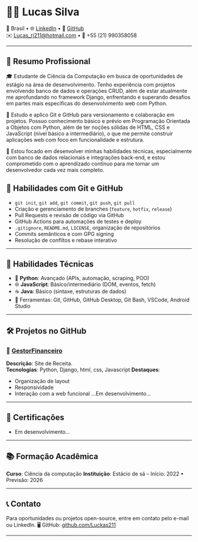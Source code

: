 # 🧑‍💻 Lucas Silva

📍 Brasil • 🌐 [LinkedIn](https://www.linkedin.com/in/lucas-silva-41290532a/) • 🐙 [GitHub](https://github.com/Luckas211)  
✉️ Lucas_rj211@hotmail.com • 📱 +55 (21) 990358058

---

## 🚀 Resumo Profissional
🎓 Estudante de Ciência da Computação em busca de oportunidades de estágio na área de desenvolvimento. Tenho experiência com projetos envolvendo banco de dados e operações CRUD, além de estar atualmente me aprofundando no framework Django, enfrentando e superando desafios em partes mais específicas do desenvolvimento web com Python.

📁 Estudo e aplico Git e GitHub para versionamento e colaboração em projetos. Possuo conhecimento básico e prévio em Programação Orientada a Objetos com Python, além de ter noções sólidas de HTML, CSS e JavaScript (nível básico a intermediário), o que me permite construir aplicações web com foco em funcionalidade e estrutura.

🚀 Estou focado em desenvolver minhas habilidades técnicas, especialmente com banco de dados relacionais e integrações back-end, e estou comprometido com o aprendizado contínuo para me tornar um desenvolvedor cada vez mais completo.    

## 🔧 Habilidades com Git e GitHub

- `git init`, `git add`, `git commit`, `git push`, `git pull`
- Criação e gerenciamento de branches (`feature`, `hotfix`, `release`)
- Pull Requests e revisão de código via GitHub
- GitHub Actions para automações de testes e deploy
- `.gitignore`, `README.md`, `LICENSE`, organização de repositórios
- Commits semânticos e com GPG signing
- Resolução de conflitos e rebase interativo

---

## 🧠 Habilidades Técnicas

- 🐍 **Python**: Avançado (APIs, automação, scraping, POO)
- 🌐 **JavaScript**: Básico/intermediário (DOM, eventos, fetch)
- ☕ **Java**: Básico (sintaxe, estruturas de dados)
- 🔧 Ferramentas: Git, GitHub, GitHub Desktop, Git Bash, VSCode, Android Studio

---

## 🛠 Projetos no GitHub

### 📌 [GestorFinanceiro](https://github.com/seu-usuario/gestorfinanceiro)
**Descrição**: Site de Receita.  
**Tecnologias**: Python, Django, html, css, Javascript 
**Destaques**:
- Organização de layout
- Responsividade
- Interação com a web funcional
...Em desenvolvimento...

---

## 📜 Certificações

- Em desenvolvimento...

---

## 📚 Formação Acadêmica

**Curso**: Ciência da computação 
**Instituição**: Estácio de sá – Início: 2022 • Previsão: 2026

---

## 📞 Contato

Para oportunidades ou projetos open-source, entre em contato pelo e-mail ou LinkedIn.
🖥️ GitHub: [github.com/Luckas211](https://github.com/Luckas211)

---

